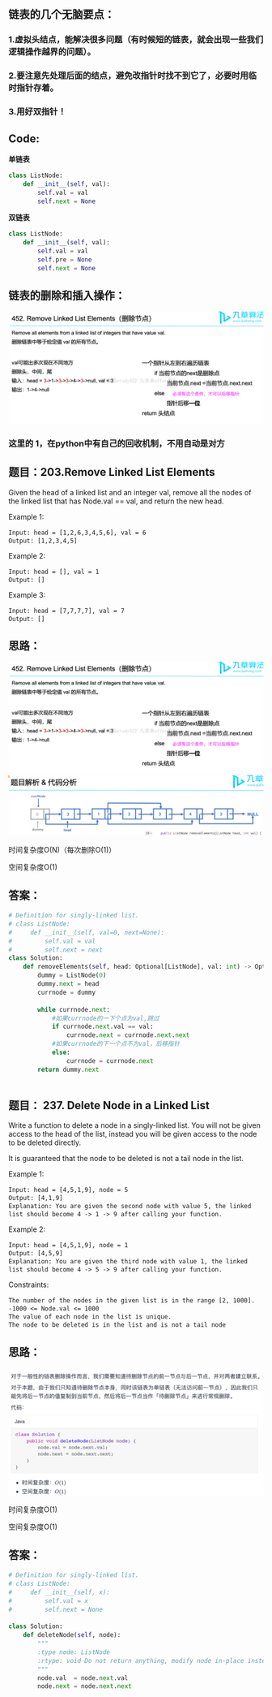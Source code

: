## 链表的几个无脑要点：

### 1.虚拟头结点，能解决很多问题（有时候短的链表，就会出现一些我们逻辑操作越界的问题）。
### 2.要注意先处理后面的结点，避免改指针时找不到它了，必要时用临时指针存着。
### 3.用好双指针！

## Code:
**单链表**
```python
class ListNode:
    def __init__(self, val):
        self.val = val
        self.next = None
```

**双链表**
```python
class ListNode:
    def __init__(self, val):
        self.val = val
        self.pre = None
        self.next = None      
```


## 链表的删除和插入操作：
![b](https://github.com/SSRRBB/Leetcode/blob/main/Images/196.png)
### 这里的 1，在python中有自己的回收机制，不用自动是对方


## 题目：203.Remove Linked List Elements
Given the head of a linked list and an integer val, remove all the nodes of the linked list that has Node.val == val, and return the new head.


Example 1:
```
Input: head = [1,2,6,3,4,5,6], val = 6
Output: [1,2,3,4,5]
```
Example 2:
```
Input: head = [], val = 1
Output: []
```
Example 3:
```
Input: head = [7,7,7,7], val = 7
Output: []
```

## 思路：

![b](https://github.com/SSRRBB/Leetcode/blob/main/Images/196.png)
![b](https://github.com/SSRRBB/Leetcode/blob/main/Images/197.png)

时间复杂度O(N)（每次删除O(1)）

空间复杂度O(1)
## 答案：
```python
# Definition for singly-linked list.
# class ListNode:
#     def __init__(self, val=0, next=None):
#         self.val = val
#         self.next = next
class Solution:
    def removeElements(self, head: Optional[ListNode], val: int) -> Optional[ListNode]:
        dummy = ListNode(0)
        dummy.next = head
        currnode = dummy
        
        while currnode.next:
            #如果currnode的一下个点为val,跳过
            if currnode.next.val == val:
                currnode.next = currnode.next.next
            #如果currnode的下一个点不为val，后移指针   
            else:
                currnode = currnode.next
        return dummy.next
        

```

## 题目： 237. Delete Node in a Linked List
Write a function to delete a node in a singly-linked list. You will not be given access to the head of the list, instead you will be given access to the node to be deleted directly.

It is guaranteed that the node to be deleted is not a tail node in the list.

 

Example 1:
```
Input: head = [4,5,1,9], node = 5
Output: [4,1,9]
Explanation: You are given the second node with value 5, the linked list should become 4 -> 1 -> 9 after calling your function.
```
Example 2:
```
Input: head = [4,5,1,9], node = 1
Output: [4,5,9]
Explanation: You are given the third node with value 1, the linked list should become 4 -> 5 -> 9 after calling your function.
```

Constraints:
```
The number of the nodes in the given list is in the range [2, 1000].
-1000 <= Node.val <= 1000
The value of each node in the list is unique.
The node to be deleted is in the list and is not a tail node
```
## 思路：
![b](https://github.com/SSRRBB/Leetcode/blob/main/Images/200.png)

时间复杂度O(1)

空间复杂度O(1)
## 答案：
```python
# Definition for singly-linked list.
# class ListNode:
#     def __init__(self, x):
#         self.val = x
#         self.next = None

class Solution:
    def deleteNode(self, node):
        """
        :type node: ListNode
        :rtype: void Do not return anything, modify node in-place instead.
        """
        node.val  = node.next.val
        node.next = node.next.next
        

```


